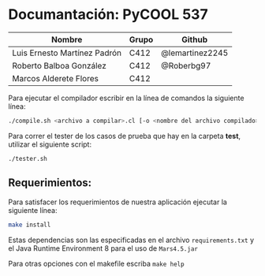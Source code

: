 # Documantación: PyCOOL 537

| Nombre                       | Grupo | Github          |
| ---------------------------- | ----- | --------------- |
| Luis Ernesto Martínez Padrón | C412  | @lemartinez2245 |
| Roberto Balboa González      | C412  | @Roberbg97      |
| Marcos Alderete Flores       | C412  |                 |

Para ejecutar el compilador escribir en la línea de comandos la siguiente línea:

```bash
./compile.sh <archivo a compilar>.cl [-o <nombre del archivo compilado>.cl]
```

Para correr el tester de los casos de prueba que hay en la carpeta **test**, utilizar el siguiente script:

```
./tester.sh
```

## Requerimientos:

Para satisfacer los requerimientos de nuestra aplicación ejecutar la siguiente línea:

```bash
make install
```

Estas dependencias son las especificadas en el archivo `requirements.txt` y el Java Runtime Environment 8 para el uso de `Mars4.5.jar`

Para otras opciones con el makefile escriba `make help`